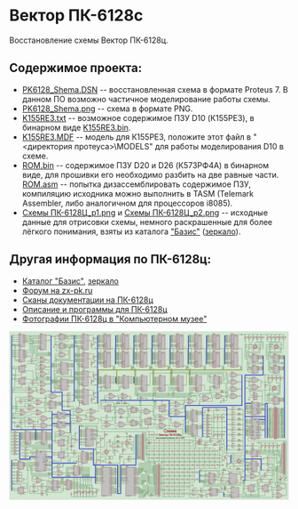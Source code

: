 # Вектор ПК-6128c
Восстановление схемы Вектор ПК-6128ц.

## Содержимое проекта:<br>
* [PK6128_Shema.DSN](/PK6128_Shema.DSN) -- восстановленная схема в формате Proteus 7. В данном ПО возможно частичное моделирование работы схемы.<br>
* [PK6128_Shema.png](/PK6128_Shema.png) -- схема в формате PNG.<br>
* [K155RE3.txt](/K155RE3.txt) -- возможное содержимое ПЗУ D10 (К155РЕ3), в бинарном виде [K155RE3.bin](/K155PE3.bin).<br>
* [K155RE3.MDF](/K155RE3.MDF) -- модель для К155РЕ3, положите этот файл в "<директория протеуса>\MODELS" для работы моделирования D10 в схеме.<br>
* [ROM.bin](/ROM.bin) -- содержимое ПЗУ D20 и D26 (К573РФ4А) в бинарном виде, для прошивки его необходимо разбить на две равные части. [ROM.asm](/ROM.asm) -- попытка дизассемблировать содержимое ПЗУ, компиляцию исходника можно выполнить в TASM (Telemark Assembler, либо аналогичном для процессоров i8085).<br>
* [Схемы ПК-6128Ц_p1.png](/%D0%A1%D1%85%D0%B5%D0%BC%D1%8B%20%D0%9F%D0%9A-6128%D0%A6_p1.png) и
[Схемы ПК-6128Ц_p2.png](/%D0%A1%D1%85%D0%B5%D0%BC%D1%8B%20%D0%9F%D0%9A-6128%D0%A6_p2.png) -- исходные данные для отрисовки схемы, немного раскрашенные для более лёгкого понимания, взяты из каталога ["Базис"](http://sensi.org/scalar/ware/508/) ([зеркало](http://tenroom.ru/scalar/ware/508/)).<br>

## Другая информация по ПК-6128ц:<br>
* [Каталог "Базис"](http://sensi.org/scalar/categories/pk-6128c/), [зеркало](http://tenroom.ru/scalar/categories/pk-6128c/)<br>
* [Форум на zx-pk.ru](https://zx-pk.ru/threads/8146-pk-6128ts-obsuzhdenie.html)<br>
* [Сканы документации на ПК-6128ц](https://retropc.org/index.html?action=w_razdela&id_sessii=&id_razdel=31#c5)<br>
* [Описание и программы для ПК-6128ц](http://raregame.ru/text/vector.html)
* [Фотографии ПК-6128ц в "Компьютерном музее"](https://retro-computer.ru/home.aspx#/item/Vector-6128)

![PK6128_Shema.png](/PK6128_Shema.png)
